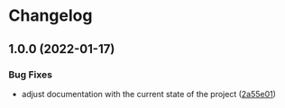 # Changelog

## 1.0.0 (2022-01-17)


### Bug Fixes

* adjust documentation with the current state of the project ([2a55e01](https://github.com/fabien0102/openapi-codegen/commit/2a55e0119e1155c0280cd16e5cee95b39e9e7bca))
